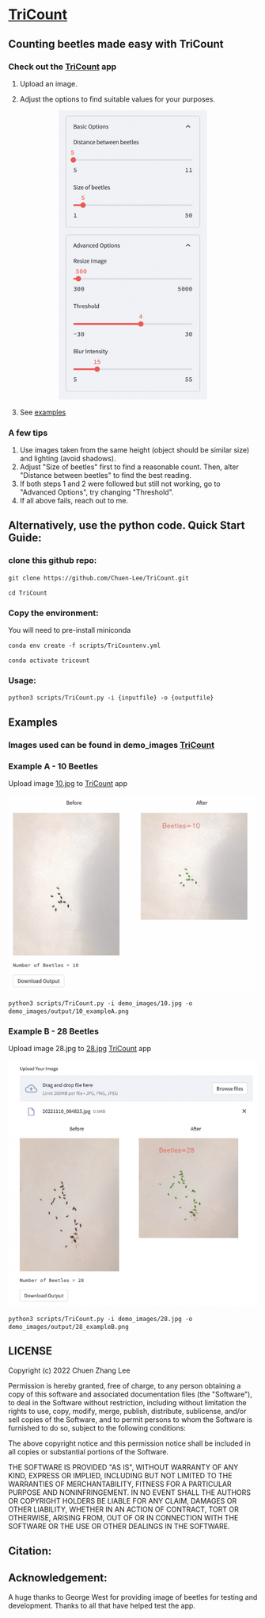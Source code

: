# <a href="https://tricount.streamlit.app/" target="_blank">TriCount</a>

## Counting beetles made easy with TriCount

### Check out the <a href="https://tricount.streamlit.app/" target="_blank">TriCount</a> app

1. Upload an image.

2. Adjust the options to find suitable values for your purposes.

<p align="center">
<img src="https://github.com/Chuen-Lee/TriCount/blob/main/demo_images/demo_options.png?raw=true" alt="Demo_options" width="300"/>
</p>

3. See <a href="https://github.com/Chuen-Lee/TriCount#examples">examples</a>

### A few tips

1. Use images taken from the same height (object should be similar size) and lighting (avoid shadows).
2. Adjust "Size of beetles" first to find a reasonable count. Then, alter "Distance between beetles" to find the best reading.
3. If both steps 1 and 2 were followed but still not working, go to "Advanced Options", try changing "Threshold".
4. If all above fails, reach out to me.

## Alternatively, use the python code. Quick Start Guide:
### clone this github repo:
```
git clone https://github.com/Chuen-Lee/TriCount.git
```
```
cd TriCount
```
### Copy the environment:
You will need to pre-install miniconda
```
conda env create -f scripts/TriCountenv.yml
```
```
conda activate tricount
```
### Usage:
```
python3 scripts/TriCount.py -i {inputfile} -o {outputfile}
```

## Examples
### Images used can be found in demo_images <a href="https://github.com/Chuen-Lee/TriCount/tree/main/demo_images" target="_blank">TriCount</a>

### Example A - 10 Beetles

Upload image <a href = "https://github.com/Chuen-Lee/TriCount/blob/main/demo_images/10.jpg?raw=true" target="_blank">10.jpg</a> to <a href="https://tricount.streamlit.app/" target="_blank">TriCount</a> app

<p align="center">
<img src="https://github.com/Chuen-Lee/TriCount/blob/main/demo_images/output/10_exampleA.png?raw=true" alt="Demo_upload" width="600"/>
</p>

```
python3 scripts/TriCount.py -i demo_images/10.jpg -o demo_images/output/10_exampleA.png
```


### Example B - 28 Beetles
Upload image 28.jpg to <a href = "https://github.com/Chuen-Lee/TriCount/blob/main/demo_images/28.jpg?raw=true" target="_blank">28.jpg</a> <a href="https://tricount.streamlit.app/" target="_blank">TriCount</a> app

<p align="center">
<img src="https://github.com/Chuen-Lee/TriCount/blob/main/demo_images/output/28_exampleB.png?raw=true" alt="Demo_upload" width="600"/>
</p>

```
python3 scripts/TriCount.py -i demo_images/28.jpg -o demo_images/output/28_exampleB.png
```

## LICENSE

Copyright (c) 2022 Chuen Zhang Lee

Permission is hereby granted, free of charge, to any person obtaining a copy
of this software and associated documentation files (the "Software"), to deal
in the Software without restriction, including without limitation the rights
to use, copy, modify, merge, publish, distribute, sublicense, and/or sell
copies of the Software, and to permit persons to whom the Software is
furnished to do so, subject to the following conditions:

The above copyright notice and this permission notice shall be included in all
copies or substantial portions of the Software.

THE SOFTWARE IS PROVIDED "AS IS", WITHOUT WARRANTY OF ANY KIND, EXPRESS OR
IMPLIED, INCLUDING BUT NOT LIMITED TO THE WARRANTIES OF MERCHANTABILITY,
FITNESS FOR A PARTICULAR PURPOSE AND NONINFRINGEMENT. IN NO EVENT SHALL THE
AUTHORS OR COPYRIGHT HOLDERS BE LIABLE FOR ANY CLAIM, DAMAGES OR OTHER
LIABILITY, WHETHER IN AN ACTION OF CONTRACT, TORT OR OTHERWISE, ARISING FROM,
OUT OF OR IN CONNECTION WITH THE SOFTWARE OR THE USE OR OTHER DEALINGS IN THE
SOFTWARE.

## Citation:

## Acknowledgement:
A huge thanks to George West for providing image of beetles for testing and development. Thanks to all that have helped test the app.
